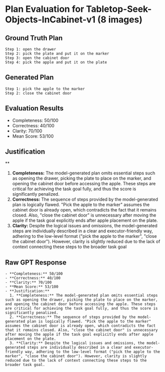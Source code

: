 # Plan Evaluation for Tabletop-Seek-Objects-InCabinet-v1 (8 images)

## Ground Truth Plan
```
Step 1: open the drawer
Step 2: pick the plate and put it on the marker
Step 3: open the cabinet door
Step 4: pick the apple and put it on the plate
```

## Generated Plan
```
Step 1: pick the apple to the marker
Step 2: close the cabinet door
```

## Evaluation Results
- Completeness: 50/100
- Correctness: 40/100
- Clarity: 70/100
- Mean Score: 53/100

## Justification
**  
  1. **Completeness:** The model-generated plan omits essential steps such as opening the drawer, picking the plate to place on the marker, and opening the cabinet door before accessing the apple. These steps are critical for achieving the task goal fully, and thus the score is significantly penalized.  
  2. **Correctness:** The sequence of steps provided by the model-generated plan is logically flawed. "Pick the apple to the marker" assumes the cabinet door is already open, which contradicts the fact that it remains closed. Also, "close the cabinet door" is unnecessary after moving the apple if the task goal explicitly ends after apple placement on the plate.  
  3. **Clarity:** Despite the logical issues and omissions, the model-generated steps are individually described in a clear and executor-friendly way, adhering to the low-level format ("pick the apple to the marker", "close the cabinet door"). However, clarity is slightly reduced due to the lack of context connecting these steps to the broader task goal

## Raw GPT Response
```
- **Completeness:** 50/100  
- **Correctness:** 40/100  
- **Clarity:** 70/100  
- **Mean Score:** 53/100  
- **Justification:**  
  1. **Completeness:** The model-generated plan omits essential steps such as opening the drawer, picking the plate to place on the marker, and opening the cabinet door before accessing the apple. These steps are critical for achieving the task goal fully, and thus the score is significantly penalized.  
  2. **Correctness:** The sequence of steps provided by the model-generated plan is logically flawed. "Pick the apple to the marker" assumes the cabinet door is already open, which contradicts the fact that it remains closed. Also, "close the cabinet door" is unnecessary after moving the apple if the task goal explicitly ends after apple placement on the plate.  
  3. **Clarity:** Despite the logical issues and omissions, the model-generated steps are individually described in a clear and executor-friendly way, adhering to the low-level format ("pick the apple to the marker", "close the cabinet door"). However, clarity is slightly reduced due to the lack of context connecting these steps to the broader task goal.
```
